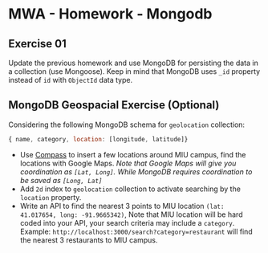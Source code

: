 # MWA - Homework - Mongodb
## Exercise 01
Update the previous homework and use MongoDB for persisting the data in a collection (use Mongoose). Keep in mind that MongoDB uses `_id` property instead of `id` with `ObjectId` data type.

## MongoDB Geospacial Exercise (Optional)
Considering the following MongoDB schema for `geolocation` collection:
```javascript
{ name, category, location: [longitude, latitude]}
```
* Use [Compass](https://www.mongodb.com/try/download/compass) to insert a few locations around MIU campus, find the locations with Google Maps. *Note that Google Maps will give you coordination as `[Lat, Long]`. While MongoDB requires coordination to be saved as `[Long, Lat]`*   
* Add `2d` index to `geolocation` collection to activate searching by the `location` property.
* Write an API to find the nearest 3 points to MIU location `(lat: 41.017654, long: -91.9665342)`, Note that MIU location will be hard coded into your API, your search criteria may include a `category`.  
Example: `http://localhost:3000/search?category=restaurant` will find the nearest 3 restaurants to MIU campus.
  
